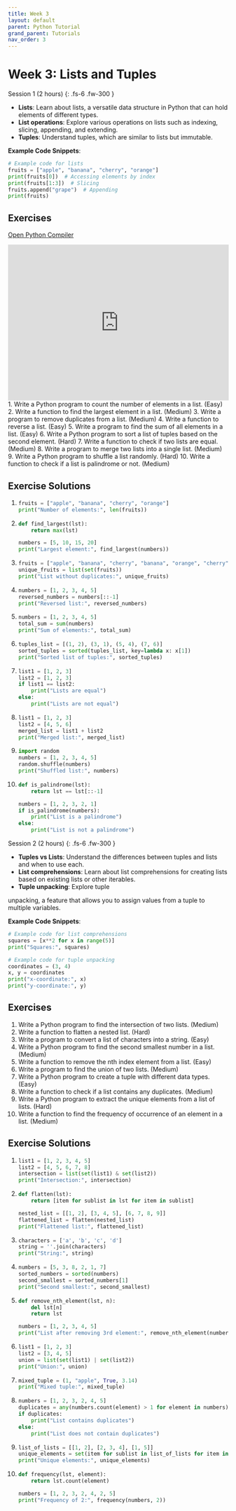 ```yaml
---
title: Week 3
layout: default
parent: Python Tutorial 
grand_parent: Tutorials
nav_order: 3
---
```


# Week 3: Lists and Tuples
Session 1 (2 hours)
{: .fs-6 .fw-300 }

- **Lists**: Learn about lists, a versatile data structure in Python that can hold elements of different types.
- **List operations**: Explore various operations on lists such as indexing, slicing, appending, and extending.
- **Tuples**: Understand tuples, which are similar to lists but immutable.

**Example Code Snippets**:
```python
# Example code for lists
fruits = ["apple", "banana", "cherry", "orange"]
print(fruits[0])  # Accessing elements by index
print(fruits[1:3])  # Slicing
fruits.append("grape")  # Appending
print(fruits)
```

## Exercises
[Open Python Compiler](/tutorials/python/python-compiler.html)
<iframe src="https://trinket.io/embed/python3/01ec54bf23" width="100%" height="356" frameborder="0" marginwidth="0" marginheight="0" allowfullscreen></iframe>
1. Write a Python program to count the number of elements in a list. (Easy)
2. Write a function to find the largest element in a list. (Medium)
3. Write a program to remove duplicates from a list. (Medium)
4. Write a function to reverse a list. (Easy)
5. Write a program to find the sum of all elements in a list. (Easy)
6. Write a Python program to sort a list of tuples based on the second element. (Hard)
7. Write a function to check if two lists are equal. (Medium)
8. Write a program to merge two lists into a single list. (Medium)
9. Write a Python program to shuffle a list randomly. (Hard)
10. Write a function to check if a list is palindrome or not. (Medium)

## Exercise Solutions
1. ```python
   fruits = ["apple", "banana", "cherry", "orange"]
   print("Number of elements:", len(fruits))
   ```
2. ```python
   def find_largest(lst):
       return max(lst)
   
   numbers = [5, 10, 15, 20]
   print("Largest element:", find_largest(numbers))
   ```
3. ```python
   fruits = ["apple", "banana", "cherry", "banana", "orange", "cherry"]
   unique_fruits = list(set(fruits))
   print("List without duplicates:", unique_fruits)
   ```
4. ```python
   numbers = [1, 2, 3, 4, 5]
   reversed_numbers = numbers[::-1]
   print("Reversed list:", reversed_numbers)
   ```
5. ```python
   numbers = [1, 2, 3, 4, 5]
   total_sum = sum(numbers)
   print("Sum of elements:", total_sum)
   ```
6. ```python
   tuples_list = [(1, 2), (3, 1), (5, 4), (7, 6)]
   sorted_tuples = sorted(tuples_list, key=lambda x: x[1])
   print("Sorted list of tuples:", sorted_tuples)
   ```
7. ```python
   list1 = [1, 2, 3]
   list2 = [1, 2, 3]
   if list1 == list2:
       print("Lists are equal")
   else:
       print("Lists are not equal")
   ```
8. ```python
   list1 = [1, 2, 3]
   list2 = [4, 5, 6]
   merged_list = list1 + list2
   print("Merged list:", merged_list)
   ```
9. ```python
   import random
   numbers = [1, 2, 3, 4, 5]
   random.shuffle(numbers)
   print("Shuffled list:", numbers)
   ```
10. ```python
    def is_palindrome(lst):
        return lst == lst[::-1]
    
    numbers = [1, 2, 3, 2, 1]
    if is_palindrome(numbers):
        print("List is a palindrome")
    else:
        print("List is not a palindrome")
    ```

Session 2 (2 hours)
{: .fs-6 .fw-300 }

- **Tuples vs Lists**: Understand the differences between tuples and lists and when to use each.
- **List comprehensions**: Learn about list comprehensions for creating lists based on existing lists or other iterables.
- **Tuple unpacking**: Explore tuple

 unpacking, a feature that allows you to assign values from a tuple to multiple variables.

**Example Code Snippets**:
```python
# Example code for list comprehensions
squares = [x**2 for x in range(5)]
print("Squares:", squares)

# Example code for tuple unpacking
coordinates = (3, 4)
x, y = coordinates
print("x-coordinate:", x)
print("y-coordinate:", y)
```

## Exercises
1. Write a Python program to find the intersection of two lists. (Medium)
2. Write a function to flatten a nested list. (Hard)
3. Write a program to convert a list of characters into a string. (Easy)
4. Write a Python program to find the second smallest number in a list. (Medium)
5. Write a function to remove the nth index element from a list. (Easy)
6. Write a program to find the union of two lists. (Medium)
7. Write a Python program to create a tuple with different data types. (Easy)
8. Write a function to check if a list contains any duplicates. (Medium)
9. Write a Python program to extract the unique elements from a list of lists. (Hard)
10. Write a function to find the frequency of occurrence of an element in a list. (Medium)

## Exercise Solutions
1. ```python
   list1 = [1, 2, 3, 4, 5]
   list2 = [4, 5, 6, 7, 8]
   intersection = list(set(list1) & set(list2))
   print("Intersection:", intersection)
   ```
2. ```python
   def flatten(lst):
       return [item for sublist in lst for item in sublist]
   
   nested_list = [[1, 2], [3, 4, 5], [6, 7, 8, 9]]
   flattened_list = flatten(nested_list)
   print("Flattened list:", flattened_list)
   ```
3. ```python
   characters = ['a', 'b', 'c', 'd']
   string = ''.join(characters)
   print("String:", string)
   ```
4. ```python
   numbers = [5, 3, 8, 2, 1, 7]
   sorted_numbers = sorted(numbers)
   second_smallest = sorted_numbers[1]
   print("Second smallest:", second_smallest)
   ```
5. ```python
   def remove_nth_element(lst, n):
       del lst[n]
       return lst
   
   numbers = [1, 2, 3, 4, 5]
   print("List after removing 3rd element:", remove_nth_element(numbers, 2))
   ```
6. ```python
   list1 = [1, 2, 3]
   list2 = [3, 4, 5]
   union = list(set(list1) | set(list2))
   print("Union:", union)
   ```
7. ```python
   mixed_tuple = (1, "apple", True, 3.14)
   print("Mixed tuple:", mixed_tuple)
   ```
8. ```python
   numbers = [1, 2, 3, 2, 4, 5]
   duplicates = any(numbers.count(element) > 1 for element in numbers)
   if duplicates:
       print("List contains duplicates")
   else:
       print("List does not contain duplicates")
   ```
9. ```python
   list_of_lists = [[1, 2], [2, 3, 4], [1, 5]]
   unique_elements = set(item for sublist in list_of_lists for item in sublist)
   print("Unique elements:", unique_elements)
   ```
10. ```python
    def frequency(lst, element):
        return lst.count(element)
    
    numbers = [1, 2, 3, 2, 4, 2, 5]
    print("Frequency of 2:", frequency(numbers, 2))
    ```
